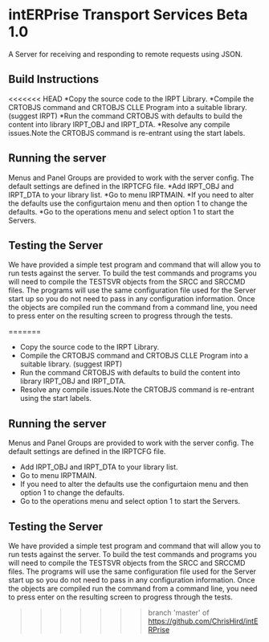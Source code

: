 # intERPrise Transport Services Beta 1.0
A Server for receiving and responding to remote requests using JSON.

## Build Instructions
<<<<<<< HEAD
*Copy the source code to the IRPT Library.
*Compile the CRTOBJS command and CRTOBJS CLLE Program into a suitable library. (suggest IRPT)
*Run the command CRTOBJS with defaults to build the content into library IRPT_OBJ and IRPT_DTA.
*Resolve any compile issues.Note the CRTOBJS command is re-entrant using the start labels.
## Running the server
Menus and Panel Groups are provided to work with the server config. The default settings are defined in the IRPTCFG file.
*Add IRPT_OBJ and IRPT_DTA to your library list.
*Go to menu IRPTMAIN.
*If you need to alter the defaults use the configurtaion menu and then option 1 to change the defaults.
*Go to the operations menu and select option 1 to start the Servers.
## Testing the Server
We have provided a simple test program and command that will allow you to run tests against the server. To build the test commands and programs you will need to compile
the TESTSVR objects from the SRCC and SRCCMD files. The programs will use the same configuration file used for the Server start up so you do not need to pass in any configuration
information. Once the objects are compiled run the command from a command line, you need to press enter on the resulting screen to progress through the tests.

=======
* Copy the source code to the IRPT Library.
* Compile the CRTOBJS command and CRTOBJS CLLE Program into a suitable library. (suggest IRPT)
* Run the command CRTOBJS with defaults to build the content into library IRPT_OBJ and IRPT_DTA.
* Resolve any compile issues.Note the CRTOBJS command is re-entrant using the start labels.
## Running the server
Menus and Panel Groups are provided to work with the server config. The default settings are defined in the IRPTCFG file.
* Add IRPT_OBJ and IRPT_DTA to your library list.
* Go to menu IRPTMAIN.
* If you need to alter the defaults use the configurtaion menu and then option 1 to change the defaults.
* Go to the operations menu and select option 1 to start the Servers.
## Testing the Server
We have provided a simple test program and command that will allow you to run tests against the server. To build the test commands and programs you will need to compile
the TESTSVR objects from the SRCC and SRCCMD files. The programs will use the same configuration file used for the Server start up so you do not need to pass in any configuration
information. Once the objects are compiled run the command from a command line, you need to press enter on the resulting screen to progress through the tests.
>>>>>>> branch 'master' of https://github.com/ChrisHird/intERPrise
